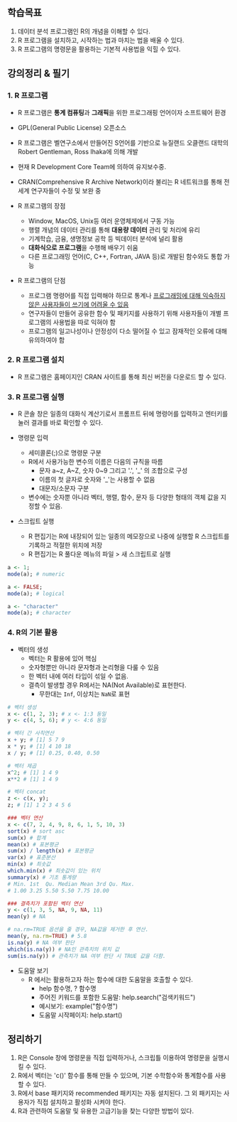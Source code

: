 ## 학습목표
1. 데이터 분석 프로그램인 R의 개념을 이해할 수 있다.
2. R 프로그램을 설치하고, 시작하는 법과 마치는 법을 배울 수 있다.
3. R 프로그램의 명령문을 활용하는 기본적 사용법을 익힐 수 있다.

## 강의정리 & 필기

### 1. R 프로그램
- R 프로그램은 **통계 컴퓨팅**과 **그래픽**을 위한 프로그래핑 언어이자 소프트웨어 환경
- GPL(General Public License) 오픈소스
- R 프로그램은 벨연구소에서 만들어진 S언어를 기반으로 뉴질랜드 오클랜드 대학의 Robert Gentleman, Ross Ihaka에 의해 개발
- 현재 R Development Core Team에 의하여 유지보수중.
- CRAN(Comprehensive R Archive Network)이라 불리는 R 네트워크를 통해 전 세계 연구자들이 수정 및 보완 중

- R 프로그램의 장점
  - Window, MacOS, Unix등 여러 운영체제에서 구동 가능
  - 행렬 개념의 데이터 관리를 통해 **대용량 데이터** 관리 및 처리에 유리
  - 기계학습, 금융, 생명정보 공학 등 빅데이터 분석에 널리 활용
  - **대화식으로 프로그램**을 수행해 배우기 쉬움
  - 다른 프로그래밍 언어(C, C++, Fortran, JAVA 등)로 개발된 함수와도 통합 가능

- R 프로그램의 단점
  - 프로그램 명령어를 직접 입력해야 하므로 통계나 <u>프로그래밍에 대해 익숙하지 않은 사용자들이 쓰기에 어려울 수 있음</u>
  - 연구자들이 만들어 공유한 함수 및 패키지를 사용하기 위해 사용자들이 개별 프로그램의 사용법을 따로 익혀야 함
  - 프로그램의 일고나성이나 안정성이 다소 떨어질 수 있고 잠재적인 오류에 대해 유의하여야 함

### 2. R 프로그램 설치 

- R 프로그램은 홈페이지인 CRAN 사이트를 통해 최신 버전을 다운로드 할 수 있다.

### 3. R 프로그램 실행

- R 콘솔 창은 일종의 대화식 계산기로서 프롬프트 뒤에 명령어를 입력하고 엔터키를 눌러 결과를 바로 확인할 수 있다.

- 명령문 입력
  - 세미콜론(;)으로 명령문 구분
  - R에서 사용가능한 변수의 이름은 다음의 규칙을 따름
    - 문자 a~z, A~Z, 숫자 0~9 그리고 '.', '_' 의 조합으로 구성
    - 이름의 첫 글자로 숫자와 '_'는 사용할 수 없음
    - 대문자/소문자 구분
  - 변수에는 숫자뿐 아니라 벡터, 행렬, 함수, 문자 등 다양한 형태의 객체 값을 지정할 수 있음.

- 스크립트 실행
  - R 편집기는 R에 내장되어 있는 일종의 메모장으로 나중에 실행할 R 스크립트를 기록하고 적절한 위치에 저장
  - R 편집기는 R 풀다운 메뉴의 파일 > 새 스크립트로 실행

```r
a <- 1;
mode(a); # numeric

a <- FALSE;
mode(a); # logical

a <- "character"
mode(a); # character
```

### 4. R의 기본 활용

- 벡터의 생성
  - 벡터는 R 활용에 있어 핵심
  - 숫자형뿐만 아니라 문자형과 논리형을 다룰 수 있음
  - 한 벡터 내에 여러 타입이 섞일 수 없음.
  - 결측이 발생할 경우 R에서는 NA(Not Available)로 표현한다.
    - 무한대는 `Inf`, 이상치는 `NaN`로 표현
```r
# 벡터 생성
x <- c(1, 2, 3); # x <- 1:3 동일
y <- c(4, 5, 6); # y <- 4:6 동일

# 벡터 간 사칙연산
x + y; # [1] 5 7 9
x * y; # [1] 4 10 18
x / y; # [1] 0.25, 0.40, 0.50

# 벡터 제곱
x^2; # [1] 1 4 9
x**2 # [1] 1 4 9

# 벡터 concat
z <- c(x, y);
z; # [1] 1 2 3 4 5 6

### 벡터 연산
x <- c(7, 2, 4, 9, 8, 6, 1, 5, 10, 3)
sort(x) # sort asc
sum(x) # 합계
mean(x) # 표본평균
sum(x) / length(x) # 표본평균
var(x) # 표준분산
min(x) # 최솟값
which.min(x) # 최솟값이 있는 위치
summary(x) # 기초 통계량
# Min. 1st  Qu. Median Mean 3rd Qu. Max.
# 1.00 3.25 5.50 5.50 7.75 10.00

### 결측치가 포함된 벡터 연산
y <- c(1, 3, 5, NA, 9, NA, 11)
mean(y) # NA

# na.rm=TRUE 옵션을 줄 경우, NA값을 제거한 후 연산.
mean(y, na.rm=TRUE) # 5.8
is.na(y) # NA 여부 판단
which(is.na(y)) # NA인 관측치의 위치 값
sum(is.na(y)) # 관측치가 NA 여부 판단 시 TRUE 값을 더함.
```
- 도움말 보기
  - R 에서는 활용하고자 하는 함수에 대한 도움말을 호출할 수 있다.
    - help 함수명, ? 함수명
    - 주어진 키워드를 포함한 도움말: help.search("검색키워드")
    - 예시보기: example("함수명")
    - 도움말 시작페이지: help.start() 
## 정리하기

1. R은 Console 창에 명령문을 직접 입력하거나, 스크립틀 이용하여 명령문을 실행시킬 수 있다.
2. R에서 벡터는 'c()' 함수를 통해 만들 수 있으며, 기본 수학함수와 통계함수를 사용할 수 있다.
3. R에서 base 패키지와 recommended 패키지는 자동 설치된다. 그 외 패키지는 사용자가 직접 설치하고 활성화 시켜야 한다.
4. R과 관련하여 도움말 및 유용한 고급기능을 찾는 다양한 방법이 있다.
